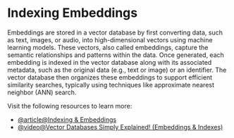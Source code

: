 # Indexing Embeddings

Embeddings are stored in a vector database by first converting data, such as text, images, or audio, into high-dimensional vectors using machine learning models. These vectors, also called embeddings, capture the semantic relationships and patterns within the data. Once generated, each embedding is indexed in the vector database along with its associated metadata, such as the original data (e.g., text or image) or an identifier. The vector database then organizes these embeddings to support efficient similarity searches, typically using techniques like approximate nearest neighbor (ANN) search.

Visit the following resources to learn more:

- [@article@Indexing & Embeddings](https://docs.llamaindex.ai/en/stable/understanding/indexing/indexing/)
- [@video@Vector Databases Simply Explained! (Embeddings & Indexes)](https://www.youtube.com/watch?v=dN0lsF2cvm4)